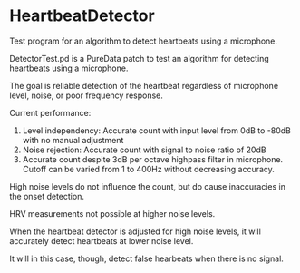 # HeartbeatDetector
Test program for an algorithm to detect heartbeats using a microphone.

DetectorTest.pd is a PureData patch to test an algorithm for detecting heartbeats using a microphone. 

The goal is reliable detection of the heartbeat regardless of microphone level, noise, or poor frequency response.

Current performance:

1.  Level independency: Accurate count with input level from 0dB to -80dB with no manual adjustment
2.  Noise rejection:  Accurate count with signal to noise ratio of 20dB
3.  Accurate count despite 3dB per octave highpass filter in microphone.  Cutoff can be varied from 1 to 400Hz without decreasing accuracy.

High noise levels do not influence the count, but do cause inaccuracies in the onset detection.  

HRV measurements not possible at higher noise levels.

When the heartbeat detector is adjusted for high noise levels, it will accurately detect heartbeats at lower noise level.

It will in this case, though, detect false hearbeats when there is no signal.
